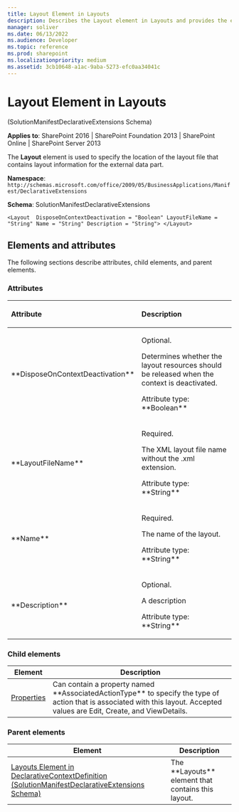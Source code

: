 ```yaml
---
title: Layout Element in Layouts
description: Describes the Layout element in Layouts and provides the elements and attributes.
manager: soliver
ms.date: 06/13/2022
ms.audience: Developer
ms.topic: reference
ms.prod: sharepoint
ms.localizationpriority: medium
ms.assetid: 3cb10648-a1ac-9aba-5273-efc0aa34041c
---
```


# Layout Element in Layouts 

(SolutionManifestDeclarativeExtensions Schema)

**Applies to**: SharePoint 2016 | SharePoint Foundation 2013 | SharePoint Online | SharePoint Server 2013

The **Layout** element is used to specify the location of the layout file that contains layout information for the external data part.

**Namespace**: 
`http://schemas.microsoft.com/office/2009/05/BusinessApplications/Manifest/DeclarativeExtensions`

**Schema**: SolutionManifestDeclarativeExtensions

```
<Layout  DisposeOnContextDeactivation = "Boolean" LayoutFileName = "String" Name = "String" Description = "String"> </Layout>
```

## Elements and attributes

The following sections describe attributes, child elements, and parent elements.

### Attributes

<table>
<colgroup>
<col width="20%" />
<col width="80%" />
</colgroup>
<thead>
<tr class="header">
<th align="left"><p>Attribute</p></th>
<th align="left"><p>Description</p></th>
</tr>
</thead>
<tbody>
<tr class="odd">
<td align="left"><p>**DisposeOnContextDeactivation**</p></td>
<td align="left"><p>Optional.</p>
<p>Determines whether the layout resources should be released when the context is deactivated.</p>
<p>Attribute type: **Boolean**</p></td>
</tr>
<tr class="even">
<td align="left"><p>**LayoutFileName**</p></td>
<td align="left"><p>Required.</p>
<p>The XML layout file name without the .xml extension.</p>
<p>Attribute type: **String**</p></td>
</tr>
<tr class="odd">
<td align="left"><p>**Name**</p></td>
<td align="left"><p>Required.</p>
<p>The name of the layout.</p>
<p>Attribute type: **String**</p></td>
</tr>
<tr class="even">
<td align="left"><p>**Description**</p></td>
<td align="left"><p>Optional.</p>
<p>A description</p>
<p>Attribute type: **String**</p></td>
</tr>
</tbody>
</table>

### Child elements

  
| Element | Description |
| --- | --- |
| [Properties](https://msdn.microsoft.com/library/9c1b404f-2cab-313d-a1ec-529325bae676.aspx) | Can contain a property named \*\*AssociatedActionType\*\* to specify the type of action that is associated with this layout. Accepted values are Edit, Create, and ViewDetails. |

### Parent elements

  
| Element | Description |
| --- | --- |
| [Layouts Element in DeclarativeContextDefinition (SolutionManifestDeclarativeExtensions Schema)](layouts-element-in-declarativecontextdefinition-solutionmanifestdeclarativeexten.md) | The \*\*Layouts\*\* element that contains this layout. |

</br>

</br>






